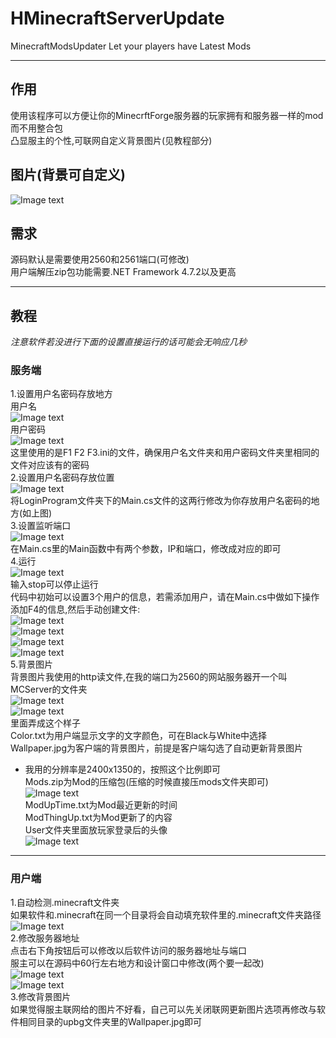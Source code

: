 # HMinecraftServerUpdate
MinecraftModsUpdater Let your players have Latest Mods
****

## 作用  
使用该程序可以方便让你的MinecrftForge服务器的玩家拥有和服务器一样的mod而不用整合包  
凸显服主的个性,可联网自定义背景图片(见教程部分)  
## 图片(背景可自定义)  
![Image text](https://github.com/LunaroakF/Images/blob/master/HMinecraftServerUpdate/UI.jpg)  
## 需求  
源码默认是需要使用2560和2561端口(可修改)  
用户端解压zip包功能需要.NET Framework 4.7.2以及更高  
****
## 教程  
*注意软件若没进行下面的设置直接运行的话可能会无响应几秒*
### 服务端  
1.设置用户名密码存放地方    
用户名  
![Image text](https://github.com/LunaroakF/Images/blob/master/HMinecraftServerUpdate/Usernm.png)  
用户密码  
![Image text](https://github.com/LunaroakF/Images/blob/master/HMinecraftServerUpdate/Userpswd.png)  
这里使用的是F1 F2 F3.ini的文件，确保用户名文件夹和用户密码文件夹里相同的文件对应该有的密码  
2.设置用户名密码存放位置  
![Image text](https://github.com/LunaroakF/Images/blob/master/HMinecraftServerUpdate/dataroad.png)  
将LoginProgram文件夹下的Main.cs文件的这两行修改为你存放用户名密码的地方(如上图)  
3.设置监听端口  
![Image text](https://github.com/LunaroakF/Images/blob/master/HMinecraftServerUpdate/port.png)  
在Main.cs里的Main函数中有两个参数，IP和端口，修改成对应的即可  
4.运行  
![Image text](https://github.com/LunaroakF/Images/blob/master/HMinecraftServerUpdate/command.png)  
输入stop可以停止运行  
代码中初始可以设置3个用户的信息，若需添加用户，请在Main.cs中做如下操作  
添加F4的信息,然后手动创建文件:  
![Image text](https://github.com/LunaroakF/Images/blob/master/HMinecraftServerUpdate/1.png)  
![Image text](https://github.com/LunaroakF/Images/blob/master/HMinecraftServerUpdate/2.png)  
![Image text](https://github.com/LunaroakF/Images/blob/master/HMinecraftServerUpdate/3.png)  
![Image text](https://github.com/LunaroakF/Images/blob/master/HMinecraftServerUpdate/4.png)  
5.背景图片  
背景图片我使用的http读文件,在我的端口为2560的网站服务器开一个叫MCServer的文件夹    
![Image text](https://github.com/LunaroakF/Images/blob/master/HMinecraftServerUpdate/httpmain.png)  
![Image text](https://github.com/LunaroakF/Images/blob/master/HMinecraftServerUpdate/http.png)  
里面弄成这个样子  
Color.txt为用户端显示文字的文字颜色，可在Black与White中选择  
Wallpaper.jpg为客户端的背景图片，前提是客户端勾选了自动更新背景图片  
 - 我用的分辨率是2400x1350的，按照这个比例即可  
Mods.zip为Mod的压缩包(压缩的时候直接压mods文件夹即可)  
![Image text](https://github.com/LunaroakF/Images/blob/master/HMinecraftServerUpdate/Mods.png)  
ModUpTime.txt为Mod最近更新的时间  
ModThingUp.txt为Mod更新了的内容  
User文件夹里面放玩家登录后的头像  
![Image text](https://github.com/LunaroakF/Images/blob/master/HMinecraftServerUpdate/User.png)  
****
### 用户端  
1.自动检测.minecraft文件夹  
如果软件和.minecraft在同一个目录将会自动填充软件里的.minecraft文件夹路径  
![Image text](https://github.com/LunaroakF/Images/blob/master/HMinecraftServerUpdate/mc.png)  
2.修改服务器地址  
点击右下角按钮后可以修改以后软件访问的服务器地址与端口  
服主可以在源码中60行左右地方和设计窗口中修改(两个要一起改)  
![Image text](https://github.com/LunaroakF/Images/blob/master/HMinecraftServerUpdate/IP.png)  
![Image text](https://github.com/LunaroakF/Images/blob/master/HMinecraftServerUpdate/nmIP.png)  
3.修改背景图片  
如果觉得服主联网给的图片不好看，自己可以先关闭联网更新图片选项再修改与软件相同目录的upbg文件夹里的Wallpaper.jpg即可
